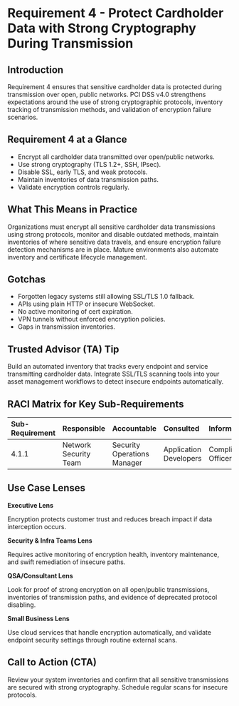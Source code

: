 # Requirement 4 - Protect Cardholder Data with Strong Cryptography During Transmission
## Introduction

Requirement 4 ensures that sensitive cardholder data is protected during transmission over open, public networks. PCI DSS v4.0 strengthens expectations around the use of strong cryptographic protocols, inventory tracking of transmission methods, and validation of encryption failure scenarios.

## Requirement 4 at a Glance

- Encrypt all cardholder data transmitted over open/public networks.
- Use strong cryptography (TLS 1.2+, SSH, IPsec).
- Disable SSL, early TLS, and weak protocols.
- Maintain inventories of data transmission paths.
- Validate encryption controls regularly.

## What This Means in Practice

Organizations must encrypt all sensitive cardholder data transmissions using strong protocols, monitor and disable outdated methods, maintain inventories of where sensitive data travels, and ensure encryption failure detection mechanisms are in place. Mature environments also automate inventory and certificate lifecycle management.

## Gotchas

- Forgotten legacy systems still allowing SSL/TLS 1.0 fallback.
- APIs using plain HTTP or insecure WebSocket.
- No active monitoring of cert expiration.
- VPN tunnels without enforced encryption policies.
- Gaps in transmission inventories.

## Trusted Advisor (TA) Tip

Build an automated inventory that tracks every endpoint and service transmitting cardholder data. Integrate SSL/TLS scanning tools into your asset management workflows to detect insecure endpoints automatically.

## RACI Matrix for Key Sub-Requirements

| Sub-Requirement | Responsible | Accountable | Consulted | Informed |
|:----------------|:------------|:-----------|:----------|:--------|
| 4.1.1 | Network Security Team | Security Operations Manager | Application Developers | Compliance Officer |

## Use Case Lenses

**Executive Lens**

Encryption protects customer trust and reduces breach impact if data interception occurs.

**Security & Infra Teams Lens**

Requires active monitoring of encryption health, inventory maintenance, and swift remediation of insecure paths.

**QSA/Consultant Lens**

Look for proof of strong encryption on all open/public transmissions, inventories of transmission paths, and evidence of deprecated protocol disabling.

**Small Business Lens**

Use cloud services that handle encryption automatically, and validate endpoint security settings through routine external scans.

## Call to Action (CTA)

Review your system inventories and confirm that all sensitive transmissions are secured with strong cryptography. Schedule regular scans for insecure protocols.

